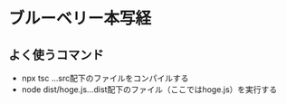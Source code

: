 # ブルーベリー本写経

## よく使うコマンド

- npx tsc ...src配下のファイルをコンパイルする
- node dist/hoge.js...dist配下のファイル（ここではhoge.js）を実行する